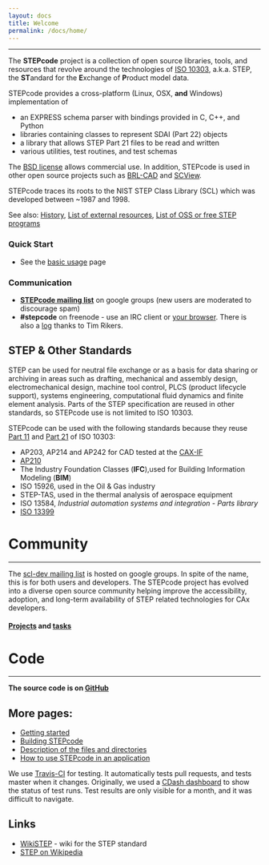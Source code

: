```yaml
---
layout: docs
title: Welcome
permalink: /docs/home/
---
```


----

The **STEPcode** project is a collection of open source libraries, tools, and resources that revolve around the technologies of [ISO 10303](http://en.wikipedia.org/w/index.php?title=ISO_10303), a.k.a. STEP, the **ST**andard for the **E**xchange of **P**roduct model data.

STEPcode provides a cross-platform (Linux, OSX, **and** Windows) implementation of

-   an EXPRESS schema parser with bindings provided in C, C++, and
    Python
-   libraries containing classes to represent SDAI (Part 22) objects
-   a library that allows STEP Part 21 files to be read and written
-   various utilities, test routines, and test schemas


The [BSD license](http://github.com/stepcode/stepcode/blob/master/COPYING) allows commercial use. In addition, STEPcode is used in other open source projects such as [BRL-CAD](http://www.brl-cad.org) and [SCView](http://github.com/LaurentBauer/SCView).  

STEPcode traces its roots to the NIST STEP Class Library (SCL) which was developed between ~1987 and 1998.

See also: [History](History.html), [List of external resources](List_of_external_resources.html), [List of OSS or free STEP programs](List_of_OSS_or_free_STEP_programs.html)

### Quick Start

-   See the [basic usage](/docs/usage) page

### Communication

-   **[STEPcode mailing list](https://groups.google.com/forum/#!forum/scl-dev)** on google groups (new users are moderated to discourage spam)
-   **#stepcode** on freenode - use an IRC client or [your browser](http://webchat.freenode.net/?channels=stepcode). There is also a [log](http://ibot.rikers.org/%23stepcode/) thanks to Tim Rikers.

STEP & Other Standards
----------------------

STEP can be used for neutral file exchange or as a basis for data sharing or archiving in areas such as drafting, mechanical and assembly design, electromechanical design, machine tool control, PLCS (product lifecycle support), systems engineering, computational fluid dynamics and finite element analysis. Parts of the STEP specification are reused in other standards, so STEPcode use is not limited to ISO 10303.

STEPcode can be used with the following standards because they reuse [Part 11](http://en.wikipedia.org/wiki/ISO_10303-11) and [Part 21](http://en.wikipedia.org/wiki/ISO_10303-21) of ISO 10303:

-   AP203, AP214 and AP242 for CAD tested at the
    [CAX-IF](http://www.cax-if.org)
-   [AP210](http://www.wikistep.org/index.php/Main_Page#AP210_specifics)
-   The Industry Foundation Classes (**IFC**),used for Building
    Information Modeling (**BIM**)
-   ISO 15926, used in the Oil & Gas industry
-   STEP-TAS, used in the thermal analysis of aerospace equipment
-   ISO 13584, *Industrial automation systems and integration - Parts
    library*
-   [ISO 13399](http://en.wikipedia.org/wiki/ISO_13399)

# Community
---------

The [scl-dev mailing list](http://groups.google.com/forum/?fromgroups#!forum/scl-dev) is hosted on google groups. In spite of the name, this is for both users and developers. The STEPcode project has evolved into a diverse open source community helping improve the accessibility, adoption, and long-term availability of STEP related technologies for CAx developers.

#### [Projects](List_of_projects.html) and [tasks](List_of_tasks.html)

# Code
--------

**The source code is on [GitHub](http://github.com/stepcode/stepcode)**

More pages:
----

-   [Getting started](Getting_started.html)
-   [Building STEPcode](Building_STEPcode.html)
-   [Description of the files and
    directories](Files_and_directories.html)
-   [How to use STEPcode in an
    application](How_to_use_STEPcode_in_an_application.html)

We use [Travis-CI](https://travis-ci.org/stepcode/stepcode) for testing. It automatically tests pull requests, and tests master when it changes. Originally, we used a [CDash dashboard](http://my.cdash.org/index.php?project=StepClassLibrary) to show the status of test runs. Test results are only visible for a month, and it was difficult to navigate.

Links
-----

-   [WikiSTEP](http://wikistep.org/) - wiki for the STEP standard
-   [STEP on
    Wikipedia](http://en.wikipedia.org/w/index.php?title=ISO_10303)
